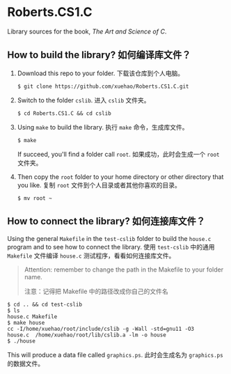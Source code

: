 # Roberts.CS1.C

Library sources for the book, *The Art and Science of C*.

## How to build the library? 如何编译库文件？

1. Download this repo to your folder. 下载该仓库到个人电脑。

    ```shell
    $ git clone https://github.com/xuehao/Roberts.CS1.C.git
    ```

2. Switch to the folder `cslib`. 进入 `cslib` 文件夹。

    ```shell
    $ cd Roberts.CS1.C && cd cslib
    ```

3. Using `make` to build the library. 执行 `make` 命令，生成库文件。

    ```shell
    $ make
    ```

    If succeed, you'll find a folder call `root`. 如果成功，此时会生成一个 `root` 文件夹。

4. Then copy the `root` folder to your home directory or other directory that you like. 复制 `root` 文件到个人目录或者其他你喜欢的目录。

    ```shell
    $ mv root ~
    ```

## How to connect the library? 如何连接库文件？

Using the general `Makefile` in the `test-cslib` folder to build the `house.c` program and to see how to connect the library. 使用 `test-cslib` 中的通用 `Makefile` 文件编译 `house.c` 测试程序，看看如何连接库文件。

> Attention: remember to change the path in the Makefile to your folder name.
>
> 注意：记得把 Makefile 中的路径改成你自己的文件名

```shell
$ cd .. && cd test-cslib
$ ls
house.c Makefile
$ make house
cc -I/home/xuehao/root/include/cslib -g -Wall -std=gnu11 -O3    house.c  /home/xuehao/root/lib/cslib.a -lm -o house
$ ./house
```

This will produce a data file called `graphics.ps`. 此时会生成名为 `graphics.ps` 的数据文件。
